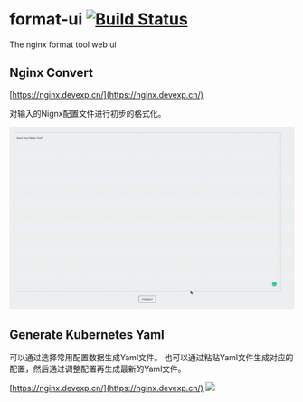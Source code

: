 # format-ui [![Build Status](https://travis-ci.com/andy-zhangtao/format-ui.svg?branch=main)](https://travis-ci.com/andy-zhangtao/format-ui)
The nginx format tool web ui 


## Nginx Convert

[https://nginx.devexp.cn/](https://nginx.devexp.cn/)

对输入的Nignx配置文件进行初步的格式化。

![](./doc/image/nginx-convert.gif)

## Generate Kubernetes Yaml

可以通过选择常用配置数据生成Yaml文件。 也可以通过粘贴Yaml文件生成对应的配置，然后通过调整配置再生成最新的Yaml文件。

[https://nginx.devexp.cn/](https://nginx.devexp.cn/)
![](./doc/image/kubernetes.gif)